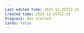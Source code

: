 ```yaml
---
Last edited time: 2023-12-25T22:24
Created time: 2023-12-25T22:24
Progress: Not started
Cards: false
---
```

